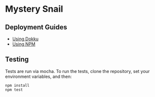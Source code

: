 # Mystery Snail

## Deployment Guides

* [Using Dokku][dokku]
* [Using NPM][npm]

## Testing
Tests are run via mocha. To run the tests, clone the repository, set your environment variables, and then:
    
    npm install
    npm test

[dokku]: https://github.com/PsychicCat/mysterysnail/blob/master/docs/dokku.md
[npm]: https://github.com/PsychicCat/mysterysnail/blob/master/docs/npm.md


